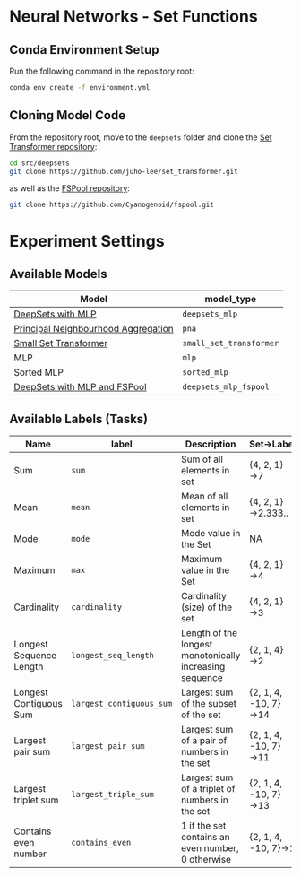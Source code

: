 # Neural Networks - Set Functions

## Conda Environment Setup

Run the following command in the repository root:

```bash
conda env create -f environment.yml
```

## Cloning Model Code

From the repository root, move to the `deepsets` folder and clone the
[Set Transformer repository](https://github.com/juho-lee/set_transformer):

```bash
cd src/deepsets
git clone https://github.com/juho-lee/set_transformer.git
```

as well as the [FSPool repository](https://github.com/Cyanogenoid/fspool):

```bash
git clone https://github.com/Cyanogenoid/fspool.git
```

# Experiment Settings

## Available Models

| Model                                                                                                                    | model_type              |
| ------------------------------------------------------------------------------------------------------------------------ | ----------------------- |
| [DeepSets with MLP](https://proceedings.neurips.cc/paper/2017/hash/f22e4747da1aa27e363d86d40ff442fe-Abstract.html)       | `deepsets_mlp`          |
| [Principal Neighbourhood Aggregation](https://papers.nips.cc/paper/2020/file/99cad265a1768cc2dd013f0e740300ae-Paper.pdf) | `pna`                   |
| [Small Set Transformer](https://proceedings.mlr.press/v97/lee19d.html)                                                   | `small_set_transformer` |
| MLP                                                                                                                      | `mlp`                   |
| Sorted MLP                                                                                                               | `sorted_mlp`            |
| [DeepSets with MLP and FSPool](https://arxiv.org/abs/1906.02795)                                                         | `deepsets_mlp_fspool`   |

## Available Labels (Tasks)

| Name                    | label                    | Description                                             | Set&rarr;Label            | Multiset&rarr;Label      |
| ----------------------- | ------------------------ | ------------------------------------------------------- | ------------------------- | ------------------------ |
| Sum                     | `sum`                    | Sum of all elements in set                              | {4, 2, 1}&rarr;7          | {4, 2, 1, 1}&rarr;8      |
| Mean                    | `mean`                   | Mean of all elements in set                             | {4, 2, 1}&rarr;2.333..    | {4, 2, 1, 1}&rarr;2      |
| Mode                    | `mode`                   | Mode value in the Set                                   | NA                        | {4, 2, 1, 1}&rarr;1      |
| Maximum                 | `max`                    | Maximum value in the Set                                | {4, 2, 1}&rarr;4          | {4, 2, 1, 1}&rarr;4      |
| Cardinality             | `cardinality`            | Cardinality (size) of the set                           | {4, 2, 1}&rarr;3          | {4, 2, 1, 1}&rarr;4      |
| Longest Sequence Length | `longest_seq_length`     | Length of the longest monotonically increasing sequence | {2, 1, 4}&rarr;2          | {2, 1, 1, 4}&rarr;3      |
| Longest Contiguous Sum  | `largest_contiguous_sum` | Largest sum of the subset of the set                    | {2, 1, 4, -10, 7}&rarr;14 | {2, 1, 1, 4, -10}&rarr;8 |
| Largest pair sum        | `largest_pair_sum`       | Largest sum of a pair of numbers in the set             | {2, 1, 4, -10, 7}&rarr;11 | {2, 1, 1, 4, -10}&rarr;6 |
| Largest triplet sum     | `largest_triple_sum`     | Largest sum of a triplet of numbers in the set          | {2, 1, 4, -10, 7}&rarr;13 | {2, 1, 1, 4, -10}&rarr;7 |
| Contains even number    | `contains_even`          | 1 if the set contains an even number, 0 otherwise       | {2, 1, 4, -10, 7}&rarr;1  | {3, 1, 1, 5, -9}&rarr;0  |

